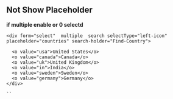 ## Not Show Placeholder
**if multiple  enable or 0 selectd** 
```
<div form="select"  multiple  search selectType="left-icon"  placeholder="countries" search-holder="Find-Country">
     
  <o value="usa">United States</o>
  <o value="canada">Canada</o>
  <o value="uk">United Kingdom</o>
  <o value="in">India</o>
  <o value="sweden">Sweden</o>
  <o value="germany">Germany</o>
</div>

``
